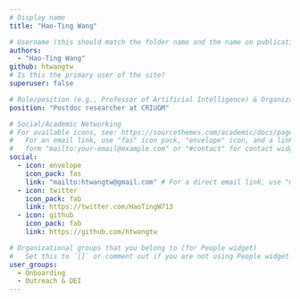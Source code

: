 ```yaml
---
# Display name
title: "Hao-Ting Wang"

# Username (this should match the folder name and the name on publications)
authors:
  - "Hao-Ting Wang"
github: htwangtw
# Is this the primary user of the site?
superuser: false

# Role/position (e.g., Professor of Artificial Intelligence) & Organizations/Affiliations
position: "Postdoc researcher at CRIUGM"

# Social/Academic Networking
# For available icons, see: https://sourcethemes.com/academic/docs/page-builder/#icons
#   For an email link, use "fas" icon pack, "envelope" icon, and a link in the
#   form "mailto:your-email@example.com" or "#contact" for contact widget.
social:
  - icon: envelope
    icon_pack: fas
    link: "mailto:htwangtw@gmail.com" # For a direct email link, use "mailto:test@example.org".
  - icon: twitter
    icon_pack: fab
    link: https://twitter.com/HaoTingW713
  - icon: github
    icon_pack: fab
    link: https://github.com/htwangtw

# Organizational groups that you belong to (for People widget)
#   Set this to `[]` or comment out if you are not using People widget.
user_groups:
  - Onboarding
  - Outreach & DEI
---
```

